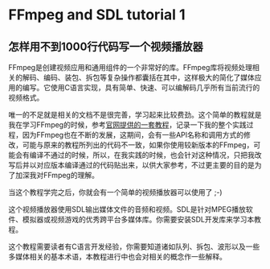 # FFmpeg and SDL tutorial 1

## 怎样用不到1000行代码写一个视频播放器

FFmpeg是创建视频应用和通用组件的一个非常好的库。FFmpeg库将视频处理相关的解码、编码、装包、拆包等复杂操作都囊括在其中，这样极大的简化了媒体应用的编写。它使用C语言实现，具有简单、快速、可以编解码几乎所有当前流行的视频格式。

唯一的不足就是相关的文档不是很完善，学习起来比较费劲。这个简单的教程就是我在学习FFmpeg的时候，参考[官网提供的一套教程](http://dranger.com/ffmpeg/)，记录一下我的整个实践过程，因为FFmpeg也在不断的发展，这期间，会有一些API名称和调用方式的修改，可能与原来的教程所列出的代码不一致，如果你使用较新版本的FFmpeg，可能会有编译不通过的时候，所以，在我实践的时候，也会针对这种情况，只把我改写后并以对应版本编译通过的代码贴出来，以供大家参考，不过更主要的目的是为了加深我对FFmpeg的理解。

当这个教程学完之后，你就会有一个简单的视频播放器可以使用了 ;-)

这个视频播放器使用SDL输出媒体文件的音频和视频。SDL是针对MPEG播放软件、模拟器或视频游戏的优秀跨平台多媒体库。你需要安装SDL开发库来学习本教程。

这个教程需要读者有C语言开发经验，你需要知道诸如队列、拆包、波形以及一些多媒体相关的基本术语，本教程进行中也会对相关的概念作一些解释。

